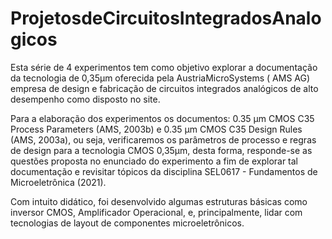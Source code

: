 # ProjetosdeCircuitosIntegradosAnalogicos

Esta série de 4  experimentos tem como objetivo explorar a documentação da tecnologia de 0,35µm oferecida pela AustriaMicroSystems ( AMS AG) empresa de design e fabricação de circuitos integrados analógicos de alto desempenho como disposto no site.

Para a elaboração dos experimentos os documentos: 0.35 µm CMOS C35 Process Parameters (AMS, 2003b) e 0.35 µm CMOS C35 Design Rules (AMS, 2003a), ou seja, verificaremos os parâmetros de processo e regras de design para a tecnologia CMOS 0,35µm, desta forma, responde-se as questões proposta no enunciado do experimento a fim de explorar tal documentação e revisitar tópicos da disciplina SEL0617 - Fundamentos de Microeletrônica (2021).

Com intuito didático, foi desenvolvido algumas estruturas básicas como inversor CMOS,  Amplificador Operacional, e, principalmente, lidar com tecnologias de layout de componentes microeletrônicos.
